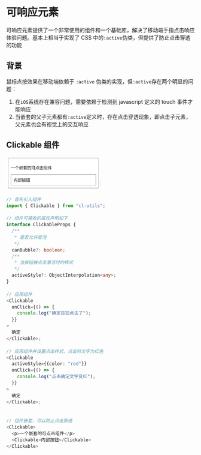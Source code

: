 # 可响应元素

可响应元素提供了一个非常使用的组件和一个基础库，解决了移动端手指点击响应体验问题。基本上相当于实现了 CSS 中的`:active`伪类，但提供了防止点击穿透的功能

## 背景

鼠标点按效果在移动端依赖于 `:active` 伪类的实现，但`:active`存在两个明显的问题：

1. 在`iOS`系统存在兼容问题，需要依赖于检测到 javascript 定义的 touch 事件才能响应
2. 当嵌套的父子元素都有`:active`定义时，存在点击穿透现象，即点击子元素，父元素也会有视觉上的交互响应

## Clickable 组件

<p>
  <img src="../../assets/clickable.gif" width="50%">
</p>


```typescript
// 首先引入组件
import { Clickable } from "cl-utils";

// 组件可接收的属性声明如下
interface ClickableProps {
  /**
   * 是否允许冒泡
   */
  canBubble?: boolean;
  /**
   * 当按钮被点击激活时的样式
   */
  activeStyle?: ObjectInterpolation<any>;
}

// 应用组件
<Clickable
  onClick={() => {
    console.log("确定按钮点击了");
  }}
>
  确定
</Clickable>;

// 应用组件并设置点击样式，点击时文字为红色
<Clickable
  activeStyle={{color: "red"}}
  onClick={() => {
    console.log("点击确定文字变红");
  }}
>
  确定
</Clickable>;


// 组件嵌套，可以防止点击穿透
<Clickable>
  <p>一个嵌套的可点击组件</p>
  <Clickable>内部按钮</Clickable>
</Clickable>

```

